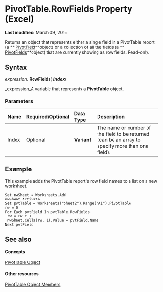 
# PivotTable.RowFields Property (Excel)

 **Last modified:** March 09, 2015

Returns an object that represents either a single field in a PivotTable report (a  ** [PivotField](52784960-e2da-b43a-1e37-2d4dae61c6d8.md)**object) or a collection of all the fields (a  ** [PivotFields](018d4cea-09ea-d4be-baef-5fd55062935b.md)**object) that are currently showing as row fields. Read-only.

## Syntax

 _expression_. **RowFields**( **_Index_**)

 _expression_A variable that represents a  **PivotTable** object.


### Parameters



|**Name**|**Required/Optional**|**Data Type**|**Description**|
|:-----|:-----|:-----|:-----|
|Index|Optional| **Variant**|The name or number of the field to be returned (can be an array to specify more than one field).|

## Example

This example adds the PivotTable report's row field names to a list on a new worksheet.


```
Set nwSheet = Worksheets.Add 
nwSheet.Activate 
Set pvtTable = Worksheets("Sheet2").Range("A1").PivotTable 
rw = 0 
For Each pvtField In pvtTable.RowFields 
 rw = rw + 1 
 nwSheet.Cells(rw, 1).Value = pvtField.Name 
Next pvtField
```


## See also


#### Concepts


 [PivotTable Object](a9c1d4a0-78a9-f9a6-6daf-91cb63e45842.md)
#### Other resources


 [PivotTable Object Members](8e8d1692-cf32-63c6-a1f6-54ddcc2a4964.md)
